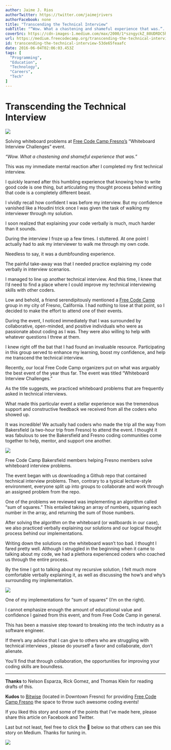```yaml
---
author: Jaime J. Rios
authorTwitter: https://twitter.com/jaimejrivers
authorFacebook: none
title: "Transcending the Technical Interview"
subTitle: "“Wow. What a chastening and shameful experience that was.”..."
coverSrc: https://cdn-images-1.medium.com/max/2000/1*szngyckZ_80UDRDC5h0oAQ.jpeg
url: https://medium.freecodecamp.org/transcending-the-technical-interview-53de65feaafc
id: transcending-the-technical-interview-53de65feaafc
date: 2016-06-04T02:06:03.453Z
tags: [
  "Programming",
  "Education",
  "Technology",
  "Careers",
  "Tech"
]
---
```

# Transcending the Technical Interview







![](https://cdn-images-1.medium.com/max/2000/1*szngyckZ_80UDRDC5h0oAQ.jpeg)

Solving whiteboard problems at [Free Code Camp Fresno’s](http://www.meetup.com/Free-Code-Camp-Fresno/) “Whiteboard Interview Challenges” event.







_“Wow. What a chastening and shameful experience that was.”_

This was my immediate mental reaction after I completed my first technical interview.

I quickly learned after this humbling experience that knowing how to write good code is one thing, but articulating my thought process behind writing that code is a completely different beast.

I vividly recall how confident I was before my interview. But my confidence vanished like a Houdini trick once I was given the task of walking my interviewer through my solution.

I soon realized that explaining your code verbally is much, much harder than it sounds.

During the interview I froze up a few times. I stuttered. At one point I actually had to ask my interviewer to walk me through my own code.

Needless to say, it was a dumbfounding experience.

The painful take-away was that I needed practice explaining my code verbally in interview scenarios.

I managed to line up another technical interview. And this time, I knew that I’d need to find a place where I could improve my technical interviewing skills with other coders.

Low and behold, a friend serendipitously mentioned a [Free Code Camp](https://www.freecodecamp.com/) group in my city of Fresno, California. I had nothing to lose at that point, so I decided to make the effort to attend one of their events.

During the event, I noticed immediately that I was surrounded by collaborative, open-minded, and positive individuals who were as passionate about coding as I was. They were also willing to help with whatever questions I threw at them.

I knew right off the bat that I had found an invaluable resource. Participating in this group served to enhance my learning, boost my confidence, and help me transcend the technical interview.

Recently, our local Free Code Camp organizers put on what was arguably the best event of the year thus far. The event was titled “Whiteboard Interview Challenges.”

As the title suggests, we practiced whiteboard problems that are frequently asked in technical interviews.

What made this particular event a stellar experience was the tremendous support and constructive feedback we received from all the coders who showed up.

It was incredible! We actually had coders who made the trip all the way from Bakersfield (a two-hour trip from Fresno) to attend the event. I thought it was fabulous to see the Bakersfield and Fresno coding communities come together to help, mentor, and support one another.



![](https://cdn-images-1.medium.com/max/1600/1*KFoJdiOx3UALBE5bVZ0B8A.jpeg)

Free Code Camp Bakersfield members helping Fresno members solve whiteboard interview problems.



The event began with us downloading a Github repo that contained technical interview problems. Then, contrary to a typical lecture-style environment, everyone split up into groups to collaborate and work through an assigned problem from the repo.

One of the problems we reviewed was implementing an algorithm called “sum of squares.” This entailed taking an array of numbers, squaring each number in the array, and returning the sum of those numbers.

After solving the algorithm on the whiteboard (or wallboards in our case), we also practiced verbally explaining our solutions and our logical thought process behind our implementations.

Writing down the solutions on the whiteboard wasn’t too bad. I thought I fared pretty well. Although I struggled in the beginning when it came to talking about my code, we had a plethora experienced coders who coached us through the entire process.

By the time I got to talking about my recursive solution, I felt much more comfortable verbally explaining it, as well as discussing the how’s and why’s surrounding my implementation.



![](https://cdn-images-1.medium.com/max/1600/1*xkoKvgnV2h8xX2X5vLWgYA.jpeg)

One of my implementations for “sum of squares” (I’m on the right).



I cannot emphasize enough the amount of educational value and confidence I gained from this event, and from Free Code Camp in general.

This has been a massive step toward to breaking into the tech industry as a software engineer.

If there’s any advice that I can give to others who are struggling with technical interviews , please do yourself a favor and collaborate, don’t alienate.

You’ll find that through collaboration, the opportunities for improving your coding skills are boundless.











* * *







**Thanks** to Nelson Esparza, Rick Gomez, and Thomas Klein for reading drafts of this.

**Kudos** to [Bitwise](http://bitwiseindustries.com/job-opportunities/) (located in Downtown Fresno) for providing [Free Code Camp Fresno](http://www.meetup.com/Free-Code-Camp-Fresno/) the space to throw such awesome coding events!

If you liked this story and some of the points that I’ve made here, please share this article on Facebook and Twitter.

Last but not least, feel free to click the 💚 below so that others can see this story on Medium. Thanks for tuning in.



![](https://cdn-images-1.medium.com/max/1600/1*prif7-04oPf8Dqo1gvSDsQ.gif)










